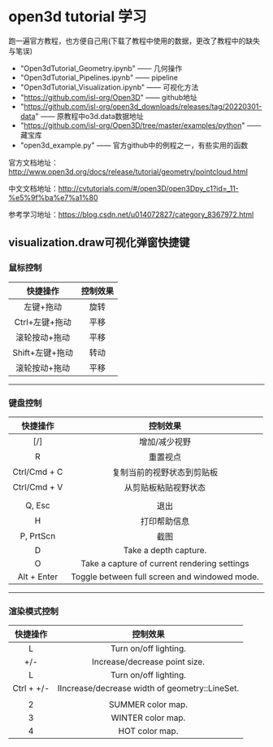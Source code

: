 # open3d tutorial 学习

跑一遍官方教程，也方便自己用(下载了教程中使用的数据，更改了教程中的缺失与笔误)

- "Open3dTutorial_Geometry.ipynb" —— 几何操作
- "Open3dTutorial_Pipelines.ipynb" —— pipeline
- "Open3dTutorial_Visualization.ipynb" —— 可视化方法
- "https://github.com/isl-org/Open3D" —— github地址
- "https://github.com/isl-org/open3d_downloads/releases/tag/20220301-data" —— 原教程中o3d.data数据地址
- "https://github.com/isl-org/Open3D/tree/master/examples/python" —— 藏宝库
- "open3d_example.py" —— 官方github中的例程之一，有些实用的函数

官方文档地址：http://www.open3d.org/docs/release/tutorial/geometry/pointcloud.html

中文文档地址：http://cvtutorials.com/#/open3D/open3Dpy_c1?id=_11-%e5%9f%ba%e7%a1%80

参考学习地址：https://blog.csdn.net/u014072827/category_8367972.html



## visualization.draw可视化弹窗快捷键
### 鼠标控制
|快捷操作|控制效果|
|:-:|:-:|
|左键+拖动|旋转|
|Ctrl+左键+拖动|平移|
|滚轮按动+拖动|平移|
|Shift+左键+拖动|转动|
|滚轮按动+拖动|平移|
---
### 键盘控制
|快捷操作|控制效果|
|:-:|:-:|
|[/]|增加/减少视野|
|R|重置视点|
|Ctrl/Cmd + C|复制当前的视野状态到剪贴板|
|Ctrl/Cmd + V|从剪贴板粘贴视野状态|
|||
|Q, Esc|退出|
|H|打印帮助信息|
|P, PrtScn|截图|
|D|Take a depth capture.|
|O|Take a capture of current rendering settings|
|Alt + Enter|Toggle between full screen and windowed mode.|
---
### 渲染模式控制
|快捷操作|控制效果|
|:-:|:-:|
|L|Turn on/off lighting.|
|+/-|Increase/decrease point size.|
|L|Turn on/off lighting.|
|Ctrl + +/-|IIncrease/decrease width of geometry::LineSet.|
|||
|2|SUMMER color map.|
|3|WINTER color map.|
|4|HOT color map.|

